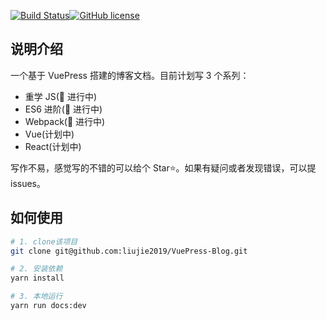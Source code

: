 [![Build Status](https://travis-ci.org/liujie2019/VuePress-Blog.svg?branch=master)](https://travis-ci.org/liujie2019/VuePress-Blog)[![GitHub license](https://img.shields.io/github/license/liujie2019/VuePress-Blog)](https://github.com/liujie2019/VuePress-Blog/blob/master/LICENSE)

## 说明介绍

一个基于 VuePress 搭建的博客文档。目前计划写 3 个系列：

- 重学 JS(📝 进行中)
- ES6 进阶(📝 进行中)
- Webpack(📝 进行中)
- Vue(计划中)
- React(计划中)

写作不易，感觉写的不错的可以给个 Star⭐。如果有疑问或者发现错误，可以提 issues。

## 如何使用

```bash
# 1. clone该项目
git clone git@github.com:liujie2019/VuePress-Blog.git

# 2. 安装依赖
yarn install

# 3. 本地运行
yarn run docs:dev
```
